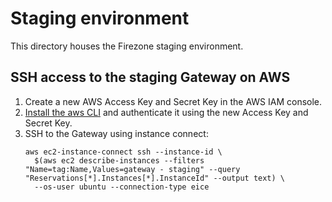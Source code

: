 # Staging environment

This directory houses the Firezone staging environment.

## SSH access to the staging Gateway on AWS

1. Create a new AWS Access Key and Secret Key in the AWS IAM console.
1. [Install the aws CLI](https://docs.aws.amazon.com/cli/latest/userguide/getting-started-install.html)
   and authenticate it using the new Access Key and Secret Key.
1. SSH to the Gateway using instance connect:
   ```
   aws ec2-instance-connect ssh --instance-id \
     $(aws ec2 describe-instances --filters "Name=tag:Name,Values=gateway - staging" --query "Reservations[*].Instances[*].InstanceId" --output text) \
     --os-user ubuntu --connection-type eice
   ```
